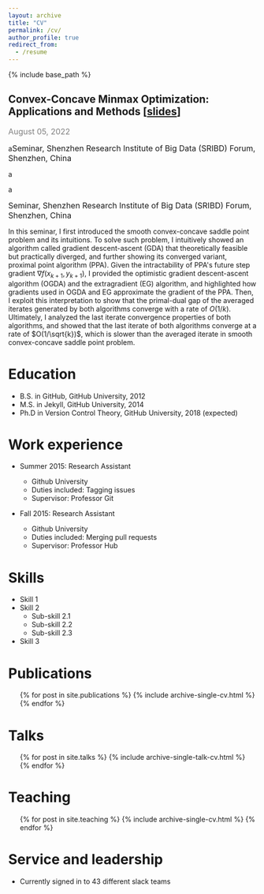 ```yaml
---
layout: archive
title: "CV"
permalink: /cv/
author_profile: true
redirect_from:
  - /resume
---
```


{% include base_path %}

## Convex-Concave Minmax Optimization: Applications and Methods \[[slides](https://yilingu0094.github.io/files/minmax_opt.pdf)\]
<font size="3"><span style="color:grey">August 05, 2022</span></font>  

a<font size="3">Seminar, Shenzhen Research Institute of Big Data (SRIBD) Forum, Shenzhen, China</font> 

a

a

<font size="3">Seminar, Shenzhen Research Institute of Big Data (SRIBD) Forum, Shenzhen, China</font> 


In this seminar, I first introduced the smooth convex-concave saddle point problem and its intuitions. To solve such problem, I intuitively showed an algorithm called gradient descent-ascent (GDA) that theoretically feasible but practically diverged, and further showing its converged variant, proximal point algorithm (PPA). Given the intractability of PPA's future step gradient $\nabla f(x_{k+1},y_{k+1})$, I provided the optimistic gradient descent-ascent algorithm (OGDA) and the extragradient (EG) algorithm, and highlighted how gradients used in OGDA and EG approximate the gradient of the PPA. Then, I exploit this interpretation to show that the primal-dual gap of the averaged iterates generated by both algorithms converge with a rate of $O(1/k)$. Ultimately, I analyzed the last iterate convergence properties of both algorithms, and showed that the last iterate of both algorithms converge at a rate of $O(1/\sqrt{k})$, which is slower than the averaged iterate in smooth convex-concave saddle point problem.











Education
======
* B.S. in GitHub, GitHub University, 2012
* M.S. in Jekyll, GitHub University, 2014
* Ph.D in Version Control Theory, GitHub University, 2018 (expected)

Work experience
======
* Summer 2015: Research Assistant
  * Github University
  * Duties included: Tagging issues
  * Supervisor: Professor Git

* Fall 2015: Research Assistant
  * Github University
  * Duties included: Merging pull requests
  * Supervisor: Professor Hub
  
Skills
======
* Skill 1
* Skill 2
  * Sub-skill 2.1
  * Sub-skill 2.2
  * Sub-skill 2.3
* Skill 3

Publications
======
  <ul>{% for post in site.publications %}
    {% include archive-single-cv.html %}
  {% endfor %}</ul>
  
Talks
======
  <ul>{% for post in site.talks %}
    {% include archive-single-talk-cv.html %}
  {% endfor %}</ul>
  
Teaching
======
  <ul>{% for post in site.teaching %}
    {% include archive-single-cv.html %}
  {% endfor %}</ul>
  
Service and leadership
======
* Currently signed in to 43 different slack teams
